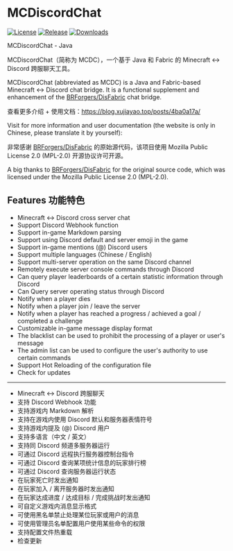 # MCDiscordChat

[![License](https://img.shields.io/github/license/xujiayao/MCDiscordChat)](https://github.com/Xujiayao/MCDiscordChat/blob/master/LICENSE)
[![Release](https://img.shields.io/github/v/release/xujiayao/MCDiscordChat)](https://github.com/Xujiayao/MCDiscordChat/releases)
[![Downloads](https://img.shields.io/github/downloads/xujiayao/MCDiscordChat/total)](https://github.com/Xujiayao/MCDiscordChat/releases)

MCDiscordChat - Java

MCDiscordChat（简称为 MCDC），一个基于 Java 和 Fabric 的 Minecraft <-> Discord 跨服聊天工具。

MCDiscordChat (abbreviated as MCDC) is a Java and Fabric-based Minecraft <-> Discord chat bridge. It is a functional supplement and enhancement of the [BRForgers/DisFabric](https://github.com/BRForgers/DisFabric) chat bridge.

查看更多介绍 + 使用文档：https://blog.xujiayao.top/posts/4ba0a17a/

Visit for more information and user documentation (the website is only in Chinese, please translate it by yourself):

非常感谢 [BRForgers/DisFabric](https://github.com/BRForgers/DisFabric) 的原始源代码，该项目使用 Mozilla Public License 2.0 (MPL-2.0) 开源协议许可开源。

A big thanks to [BRForgers/DisFabric](https://github.com/BRForgers/DisFabric) for the original source code, which was licensed under the Mozilla Public License 2.0 (MPL-2.0).

## Features 功能特色

- Minecraft <-> Discord cross server chat
- Support Discord Webhook function
- Support in-game Markdown parsing
- Support using Discord default and server emoji in the game
- Support in-game mentions (@) Discord users
- Support multiple languages (Chinese / English)
- Support multi-server operation on the same Discord channel
- Remotely execute server console commands through Discord
- Can query player leaderboards of a certain statistic information through Discord
- Can Query server operating status through Discord
- Notify when a player dies
- Notify when a player join / leave the server
- Notify when a player has reached a progress / achieved a goal / completed a challenge
- Customizable in-game message display format
- The blacklist can be used to prohibit the processing of a player or user's message
- The admin list can be used to configure the user's authority to use certain commands
- Support Hot Reloading of the configuration file
- Check for updates

---

- Minecraft <-> Discord 跨服聊天
- 支持 Discord Webhook 功能
- 支持游戏内 Markdown 解析
- 支持在游戏内使用 Discord 默认和服务器表情符号
- 支持游戏内提及 (@) Discord 用户
- 支持多语言（中文 / 英文）
- 支持同 Discord 频道多服务器运行
- 可通过 Discord 远程执行服务器控制台指令
- 可通过 Discord 查询某项统计信息的玩家排行榜
- 可通过 Discord 查询服务器运行状态
- 在玩家死亡时发出通知
- 在玩家加入 / 离开服务器时发出通知
- 在玩家达成进度 / 达成目标 / 完成挑战时发出通知
- 可自定义游戏内消息显示格式
- 可使用黑名单禁止处理某位玩家或用户的消息
- 可使用管理员名单配置用户使用某些命令的权限
- 支持配置文件热重载
- 检查更新